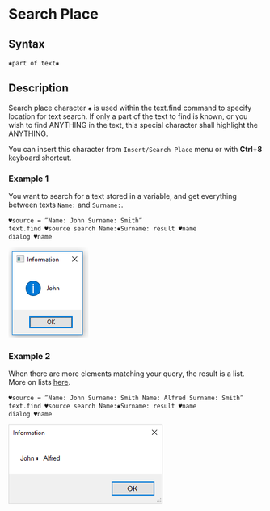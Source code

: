 # Search Place

## Syntax

```G1ANT
✱part of text✱
```

## Description

Search place character `✱`  is used within the text.find command to specify location for text search. If only a part of the text to find is known, or you wish to find ANYTHING in the text, this special character shall highlight the ANYTHING.

You can insert this character from `Insert/Search Place` menu or with **Ctrl+8** keyboard shortcut.

### Example 1

You want to search for a text stored in a variable, and get everything between texts `Name:` and `Surname:`. 

```G1ANT
♥source = ‴Name: John Surname: Smith‴
text.find ♥source search Name:✱Surname: result ♥name
dialog ♥name
```

![img](https://raw.githubusercontent.com/G1ANT-Robot/G1ANT.Manual/develop/-assets/search1_v1.png)

### Example 2

When there are more elements matching your query, the result is a list. More on lists [here](array-separator.md).

```G1ANT
♥source = ‴Name: John Surname: Smith Name: Alfred Surname: Smith‴
text.find ♥source search Name:✱Surname: result ♥name
dialog ♥name
```

![](https://raw.githubusercontent.com/G1ANT-Robot/G1ANT.Manual/develop/-assets/search2.png)

